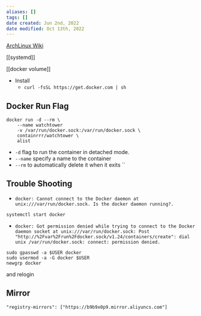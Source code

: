 ```yaml
---
aliases: []
tags: [] 
date created: Jun 2nd, 2022
date modified: Oct 13th, 2022
---
```

[ArchLinux Wiki](https://wiki.archlinux.org/title/docker#Installation)  

[[systemd]]

[[docker volume]]  

- Install 
	- `curl -fsSL https://get.docker.com | sh`
## Docker Run Flag
```
docker run -d --rm \
	--name watchtower
	-v /var/run/docker.sock:/var/run/docker.sock \
	containrrr/watchtower \
	alist
```
- `-d` flag to run the container in detached mode. 
- `--name` specify a name to the container
-  `--rm` to automatically delete it when it exits
``

## Trouble Shooting
- `docker: Cannot connect to the Docker daemon at unix:///var/run/docker.sock. Is the docker daemon running?.`

```
systemctl start docker
```

- `docker: Got permission denied while trying to connect to the Docker daemon socket at unix:///var/run/docker.sock: Post "http://%2Fvar%2Frun%2Fdocker.sock/v1.24/containers/create": dial unix /var/run/docker.sock: connect: permission denied.`

```
sudo gpasswd -a $USER docker
sudo usermod -a -G docker $USER
newgrp docker
```

and relogin

## Mirror
`"registry-mirrors": ["https://b9b9x0p9.mirror.aliyuncs.com"]`
